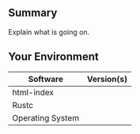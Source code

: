 ## Summary
Explain what is going on.

## Your Environment
| Software         | Version(s) |
| ---------------- | ---------- |
| html-index      |
| Rustc            |
| Operating System |
